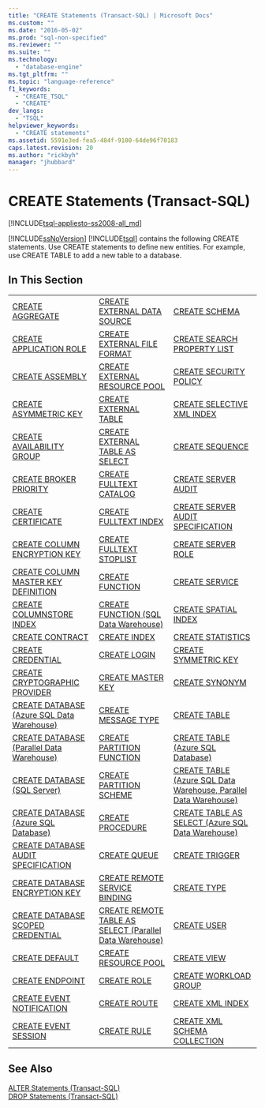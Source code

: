 ```yaml
---
title: "CREATE Statements (Transact-SQL) | Microsoft Docs"
ms.custom: ""
ms.date: "2016-05-02"
ms.prod: "sql-non-specified"
ms.reviewer: ""
ms.suite: ""
ms.technology: 
  - "database-engine"
ms.tgt_pltfrm: ""
ms.topic: "language-reference"
f1_keywords: 
  - "CREATE_TSQL"
  - "CREATE"
dev_langs: 
  - "TSQL"
helpviewer_keywords: 
  - "CREATE statements"
ms.assetid: 5591e3ed-fea5-484f-9100-64de96f70183
caps.latest.revision: 20
ms.author: "rickbyh"
manager: "jhubbard"
---
```

# CREATE Statements (Transact-SQL)
[!INCLUDE[tsql-appliesto-ss2008-all_md](../../a9retired/includes/tsql-appliesto-ss2008-all-md.md)]

  [!INCLUDE[ssNoVersion](../../a9notintoc/includes/ssnoversion-md.md)] [!INCLUDE[tsql](../../a9notintoc/includes/tsql-md.md)] contains the following CREATE statements. Use CREATE statements to define new entities. For example, use CREATE TABLE to add a new table to a database.  
  
## In This Section  
  
||||  
|-|-|-|  
|[CREATE AGGREGATE](../../t-sql/statements/create-aggregate-transact-sql.md)|[CREATE EXTERNAL DATA SOURCE](../../t-sql/statements/create-external-data-source-transact-sql.md)|[CREATE SCHEMA](../../t-sql/statements/create-schema-transact-sql.md)|  
|[CREATE APPLICATION ROLE](../../t-sql/statements/create-application-role-transact-sql.md)|[CREATE EXTERNAL FILE FORMAT](../../t-sql/statements/create-external-file-format-transact-sql.md)|[CREATE SEARCH PROPERTY LIST](../../t-sql/statements/create-search-property-list-transact-sql.md)|  
|[CREATE ASSEMBLY](../../t-sql/statements/create-assembly-transact-sql.md)|[CREATE EXTERNAL RESOURCE POOL](../../t-sql/statements/create-external-resource-pool-transact-sql.md)|[CREATE SECURITY POLICY](../../t-sql/statements/create-security-policy-transact-sql.md)|  
|[CREATE ASYMMETRIC KEY](../../t-sql/statements/create-asymmetric-key-transact-sql.md)|[CREATE EXTERNAL TABLE](../../t-sql/statements/create-external-table-transact-sql.md)|[CREATE SELECTIVE XML INDEX](../../t-sql/statements/create-selective-xml-index-transact-sql.md)|  
|[CREATE AVAILABILITY GROUP](../../t-sql/statements/create-availability-group-transact-sql.md)|[CREATE EXTERNAL TABLE AS SELECT](../../t-sql/statements/create-external-table-as-select-transact-sql.md)|[CREATE SEQUENCE](../../t-sql/statements/create-sequence-transact-sql.md)|  
|[CREATE BROKER PRIORITY](../../t-sql/statements/create-broker-priority-transact-sql.md)|[CREATE FULLTEXT CATALOG](../../t-sql/statements/create-fulltext-catalog-transact-sql.md)|[CREATE SERVER AUDIT](../../t-sql/statements/create-server-audit-transact-sql.md)|  
|[CREATE CERTIFICATE](../../t-sql/statements/create-certificate-transact-sql.md)|[CREATE FULLTEXT INDEX](../../t-sql/statements/create-fulltext-index-transact-sql.md)|[CREATE SERVER AUDIT SPECIFICATION](../../t-sql/statements/create-server-audit-specification-transact-sql.md)|  
|[CREATE COLUMN ENCRYPTION KEY](../../t-sql/statements/create-column-encryption-key-transact-sql.md)|[CREATE FULLTEXT STOPLIST](../../t-sql/statements/create-fulltext-stoplist-transact-sql.md)|[CREATE SERVER ROLE](../../t-sql/statements/create-server-role-transact-sql.md)|  
|[CREATE COLUMN MASTER KEY DEFINITION](../../t-sql/statements/create-column-master-key-transact-sql.md)|[CREATE FUNCTION](../../t-sql/statements/create-function-transact-sql.md)|[CREATE SERVICE](../../t-sql/statements/create-service-transact-sql.md)|  
|[CREATE COLUMNSTORE INDEX](../../t-sql/statements/create-columnstore-index-transact-sql.md)|[CREATE FUNCTION &#40;SQL Data Warehouse&#41;](../../t-sql/statements/create-function-sql-data-warehouse.md)|[CREATE SPATIAL INDEX](../../t-sql/statements/create-spatial-index-transact-sql.md)|  
|[CREATE CONTRACT](../../t-sql/statements/create-contract-transact-sql.md)|[CREATE INDEX](../../t-sql/statements/create-index-transact-sql.md)|[CREATE STATISTICS](../../t-sql/statements/create-statistics-transact-sql.md)|  
|[CREATE CREDENTIAL](../../t-sql/statements/create-credential-transact-sql.md)|[CREATE LOGIN](../../t-sql/statements/create-login-transact-sql.md)|[CREATE SYMMETRIC KEY](../../t-sql/statements/create-symmetric-key-transact-sql.md)|  
|[CREATE CRYPTOGRAPHIC PROVIDER](../../t-sql/statements/create-cryptographic-provider-transact-sql.md)|[CREATE MASTER KEY](../../t-sql/statements/create-master-key-transact-sql.md)|[CREATE SYNONYM](../../t-sql/statements/create-synonym-transact-sql.md)|  
|[CREATE DATABASE &#40;Azure SQL Data Warehouse&#41;](../../t-sql/statements/create-database-azure-sql-data-warehouse.md)|[CREATE MESSAGE TYPE](../../t-sql/statements/create-message-type-transact-sql.md)|[CREATE TABLE](../../t-sql/statements/create-table-transact-sql.md)|  
|[CREATE DATABASE &#40;Parallel Data Warehouse&#41;](../../t-sql/statements/create-database-parallel-data-warehouse.md)|[CREATE PARTITION FUNCTION](../../t-sql/statements/create-partition-function-transact-sql.md)|[CREATE TABLE (Azure SQL Database)](../../a9retired/create-table-on-azure-sql-database.md)|  
|[CREATE DATABASE (SQL Server)](../../t-sql/statements/create-database-sql-server-transact-sql.md)|[CREATE PARTITION SCHEME](../../t-sql/statements/create-partition-scheme-transact-sql.md)|[CREATE TABLE &#40;Azure SQL Data Warehouse, Parallel Data Warehouse&#41;](../../t-sql/statements/create-table-azure-sql-data-warehouse.md)|  
|[CREATE DATABASE (Azure SQL Database)](../../t-sql/statements/create-database-azure-sql-database.md)|[CREATE PROCEDURE](../../t-sql/statements/create-procedure-transact-sql.md)|[CREATE TABLE AS SELECT &#40;Azure SQL Data Warehouse&#41;](../../t-sql/statements/create-table-as-select-azure-sql-data-warehouse.md)|  
|[CREATE DATABASE AUDIT SPECIFICATION](../../t-sql/statements/create-database-audit-specification-transact-sql.md)|[CREATE QUEUE](../../t-sql/statements/create-queue-transact-sql.md)|[CREATE TRIGGER](../../t-sql/statements/create-trigger-transact-sql.md)|  
|[CREATE DATABASE ENCRYPTION KEY](../../t-sql/statements/create-database-encryption-key-transact-sql.md)|[CREATE REMOTE SERVICE BINDING](../../t-sql/statements/create-remote-service-binding-transact-sql.md)|[CREATE TYPE](../../t-sql/statements/create-type-transact-sql.md)|  
|[CREATE DATABASE SCOPED CREDENTIAL](../../t-sql/statements/create-database-scoped-credential-transact-sql.md)|[CREATE REMOTE TABLE AS SELECT &#40;Parallel Data Warehouse&#41;](../../t-sql/statements/create-remote-table-as-select-parallel-data-warehouse.md)|[CREATE USER](../../t-sql/statements/create-user-transact-sql.md)|  
|[CREATE DEFAULT](../../t-sql/statements/create-default-transact-sql.md)|[CREATE RESOURCE POOL](../../t-sql/statements/create-resource-pool-transact-sql.md)|[CREATE VIEW](../../t-sql/statements/create-view-transact-sql.md)|  
|[CREATE ENDPOINT](../../t-sql/statements/create-endpoint-transact-sql.md)|[CREATE ROLE](../../t-sql/statements/create-role-transact-sql.md)|[CREATE WORKLOAD GROUP](../../t-sql/statements/create-workload-group-transact-sql.md)|  
|[CREATE EVENT NOTIFICATION](../../t-sql/statements/create-event-notification-transact-sql.md)|[CREATE ROUTE](../../t-sql/statements/create-route-transact-sql.md)|[CREATE XML INDEX](../../t-sql/statements/create-xml-index-transact-sql.md)|  
|[CREATE EVENT SESSION](../../t-sql/statements/create-event-session-transact-sql.md)|[CREATE RULE](../../t-sql/statements/create-rule-transact-sql.md)|[CREATE XML SCHEMA COLLECTION](../../t-sql/statements/create-xml-schema-collection-transact-sql.md)|  
  
## See Also  
 [ALTER Statements &#40;Transact-SQL&#41;](../../t-sql/statements/alter-statements-transact-sql.md)   
 [DROP Statements &#40;Transact-SQL&#41;](../../t-sql/statements/drop-statements-transact-sql.md)  
  
  